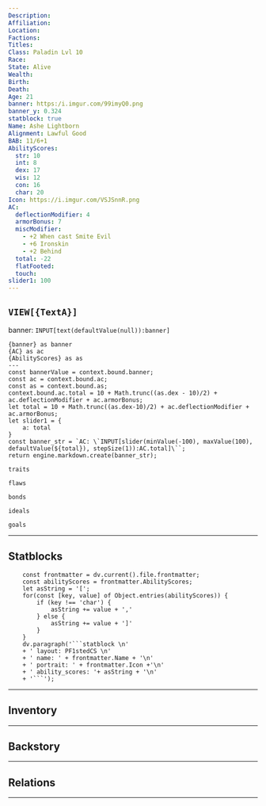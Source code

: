 ```yaml
---
Description: 
Affiliation: 
Location: 
Factions: 
Titles: 
Class: Paladin Lvl 10
Race: 
State: Alive
Wealth: 
Birth: 
Death: 
Age: 21
banner: https:/i.imgur.com/99imyQ0.png
banner_y: 0.324
statblock: true
Name: Ashe Lightborn
Alignment: Lawful Good
BAB: 11/6+1
AbilityScores:
  str: 10
  int: 8
  dex: 17
  wis: 12
  con: 16
  char: 20
Icon: https://i.imgur.com/VSJSnnR.png
AC:
  deflectionModifier: 4
  armorBonus: 7
  miscModifier:
    - +2 When cast Smite Evil
    - +6 Ironskin
    - +2 Behind
  total: -22
  flatFooted: 
  touch: 
slider1: 100
---
```


##  `VIEW[{TextA}]`

banner: `INPUT[text(defaultValue(null)):banner]`

```meta-bind-js-view
{banner} as banner
{AC} as ac
{AbilityScores} as as
---
const bannerValue = context.bound.banner;
const ac = context.bound.ac;
const as = context.bound.as;
context.bound.ac.total = 10 + Math.trunc((as.dex - 10)/2) + ac.deflectionModifier + ac.armorBonus;
let total = 10 + Math.trunc((as.dex-10)/2) + ac.deflectionModifier + ac.armorBonus;
let slider1 = {
	a: total
}
const banner_str = `AC: \`INPUT[slider(minValue(-100), maxValue(100), defaultValue(${total}), stepSize(1)):AC.total]\``;
return engine.markdown.create(banner_str);
```





```ad-Tr
traits
```

```ad-fw
flaws
```

```ad-Bd
bonds
```

```ad-idl
ideals
```

```ad-goals
goals
```

--- 
## Statblocks

```dataviewjs
	const frontmatter = dv.current().file.frontmatter;
	const abilityScores = frontmatter.AbilityScores;
	let asString = '[';
	for(const [key, value] of Object.entries(abilityScores)) {
		if (key !== 'char') {
			asString += value + ','
		} else {
			asString += value + ']'
		}
	}
	dv.paragraph('```statblock \n' 
	+ ' layout: PF1stedCS \n' 
	+ ' name: ' + frontmatter.Name + '\n'
	+ ' portrait: ' + frontmatter.Icon +'\n'
	+ ' ability_scores: '+ asString + '\n'
	+ '```');
```


___
## Inventory

---
## Backstory


___
## Relations


---
